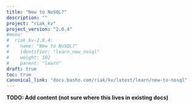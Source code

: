 ```yaml
---
title: "New to NoSQL?"
description: ""
project: "riak_kv"
project_version: "2.0.4"
#menu:
#  riak_kv-2.0.4:
#    name: "New to NoSQL?"
#    identifier: "learn_new_nosql"
#    weight: 102
#    parent: "learn"
draft: true
toc: true
canonical_link: "docs.basho.com/riak/kv/latest/learn/new-to-nosql"
---
```


**TODO: Add content (not sure where this lives in existing docs)**
